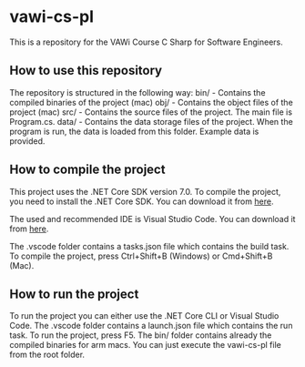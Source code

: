 # vawi-cs-pl

This is a repository for the VAWi Course C Sharp for Software Engineers.

## How to use this repository
The repository is structured in the following way:
bin/ - Contains the compiled binaries of the project (mac)
obj/ - Contains the object files of the project (mac)
src/ - Contains the source files of the project. The main file is Program.cs.
data/ - Contains the data storage files of the project. When the program is run, the data is loaded from this folder. Example data is provided.

## How to compile the project
This project uses the .NET Core SDK version 7.0. To compile the project, you need to install the .NET Core SDK. You can download it from [here](https://dotnet.microsoft.com/download).

The used and recommended IDE is Visual Studio Code. You can download it from [here](https://code.visualstudio.com/).

The .vscode folder contains a tasks.json file which contains the build task. To compile the project, press Ctrl+Shift+B (Windows) or Cmd+Shift+B (Mac).

## How to run the project
To run the project you can either use the .NET Core CLI or Visual Studio Code.
The .vscode folder contains a launch.json file which contains the run task. To run the project, press F5.
The bin/ folder contains already the compiled binaries for arm macs. You can just execute the vawi-cs-pl file from the root folder.